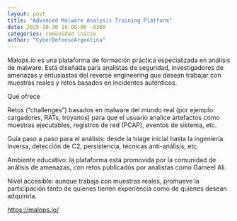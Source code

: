 ```yaml
---
layout: post
title: "Advanced Malware Analysis Training Platform"
date: 2025-10-30 18:00:00 -0300
categories: comunidad inicio
author: "CyberDefenseArgentina"
---
```


Malops.io es una plataforma de formación práctica especializada en análisis de malware. Está diseñada para analistas de seguridad, investigadores de amenazas y entusiastas del reverse engineering que desean trabajar con muestras reales y retos basados en incidentes auténticos.

Qué ofrece

Retos (“challenges”) basados en malware del mundo real (por ejemplo: cargadores, RATs, troyanos) para que el usuario analice artefactos como muestras ejecutables, registros de red (PCAP), eventos de sistema, etc. 

Guía paso a paso para el análisis: desde la triage inicial hasta la ingeniería inversa, detección de C2, persistencia, técnicas anti-análisis, etc. 

Ambiente educativo: la plataforma está promovida por la comunidad de análisis de amenazas, con retos publicados por analistas como Gameel Ali. 

Nivel accesible: aunque trabaja con muestras reales, promueve la participación tanto de quienes tienen experiencia como de quienes desean adquirirla.

https://malops.io/



